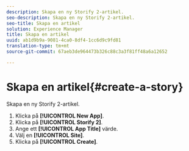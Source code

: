 ```yaml
---
description: Skapa en ny Storify 2-artikel.
seo-description: Skapa en ny Storify 2-artikel.
seo-title: Skapa en artikel
solution: Experience Manager
title: Skapa en artikel
uuid: ab1d9b9a-9081-4ca0-8df4-1cc6d9c9fd81
translation-type: tm+mt
source-git-commit: 67aeb3de964473b326c88c3a3f81ff48a6a12652

---
```



# Skapa en artikel{#create-a-story}

Skapa en ny Storify 2-artikel.

1. Klicka på **[!UICONTROL New App]**.
1. Klicka på **[!UICONTROL Storify 2]**.
1. Ange ett **[!UICONTROL App Title]** värde.
1. Välj en **[!UICONTROL Site]**.
1. Klicka på **[!UICONTROL Create]**.
